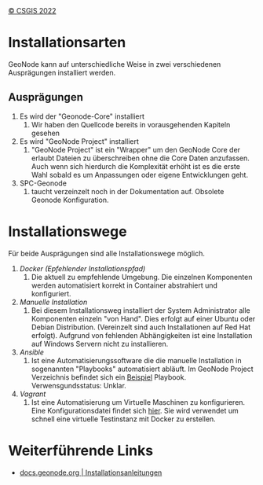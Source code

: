 <!-- the Menu -->
<link rel="stylesheet" media="all" href="../styles.css" />
<div id="logo"><a href="https://csgis.de">© CSGIS 2022</a></div>
<div id="menu"></div>
<div id="jumpMenu"></div>
<script src="../menu.js"></script>
<script src="../jumpmenu.js"></script>
<!-- the Menu -->


# Installationsarten

GeoNode kann auf unterschiedliche Weise in zwei verschiedenen Ausprägungen installiert werden.

## Ausprägungen

1. Es wird der "Geonode-Core" installiert
   1. Wir haben den Quellcode bereits in vorausgehenden Kapiteln gesehen
2. Es wird "GeoNode Project" installiert
   1. "GeoNode Project" ist ein "Wrapper" um den GeoNode Core der erlaubt Dateien zu überschreiben ohne die Core Daten anzufassen. Auch wenn sich hierdurch die Komplexität erhöht ist es die erste Wahl sobald es um Anpassungen oder eigene Entwicklungen geht.
3. SPC-Geonode 
   1. taucht verzeinzelt noch in der Dokumentation auf. Obsolete Geonode Konfiguration.

# Installationswege

Für beide Ausprägungen sind alle Installationswege möglich.

1. *Docker (Epfehlender Installationspfad)*
   1. Die aktuell zu empfehlende Umgebung. Die einzelnen Komponenten werden automatisiert korrekt in Container abstrahiert und konfiguriert.
2. *Manuelle Installation*
   1. Bei diesem Installationsweg installiert der System Administrator alle Komponenten einzeln "von Hand". Dies erfolgt auf einer Ubuntu oder Debian Distribution. (Vereinzelt sind auch Installationen auf Red Hat erfolgt). Aufgrund von fehlenden Abhängigkeiten ist eine Installation auf Windows Servern nicht zu installieren.
3. *Ansible*
   1. Ist eine Automatisierungssoftware die die manuelle Installation in sogenannten "Playbooks" automatisiert abläuft. Im GeoNode Project Verzeichnis befindet sich ein [Beispiel](https://github.com/GeoNode/geonode-project/blob/master/playbook.yml) Playbook. Verwensgundsstatus: Unklar.
4. *Vagrant*
   1. Ist eine Automatisierung um Virtuelle Maschinen zu konfigurieren. Eine Konfigurationsdatei findet sich [hier](https://github.com/GeoNode/geonode-project/blob/master/Vagrantfile). Sie wird verwendet um schnell eine virtuelle Testinstanz mit Docker zu erstellen.

# Weiterführende Links

- [docs.geonode.org | Installationsanleitungen](https://docs.geonode.org/en/master/install/advanced/index.html)


